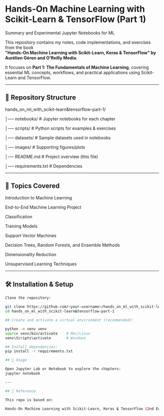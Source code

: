 # Hands-On Machine Learning with Scikit-Learn & TensorFlow (Part 1)
Summary and Experimental Jupyter Notebooks for ML

This repository contains my notes, code implementations, and exercises from the book  
**"Hands-On Machine Learning with Scikit-Learn, Keras & TensorFlow" by Aurélien Géron  and O’Reilly Media**.  

It focuses on **Part 1: The Fundamentals of Machine Learning**, covering essential ML concepts, workflows, and practical applications using Scikit-Learn and TensorFlow.

---

## 📂 Repository Structure

hands_on_ml_with_scikit-learn&tensorflow-part-1/

│── notebooks/ # Jupyter notebooks for each chapter

│── scripts/ # Python scripts for examples & exercises

│── datasets/ # Sample datasets used in notebooks

│── images/ # Supporting figures/plots

│── README.md # Project overview (this file)

│── requirements.txt # Dependencies

---

## 🚀 Topics Covered

Introduction to Machine Learning

End-to-End Machine Learning Project

Classification

Training Models

Support Vector Machines

Decision Trees, Random Forests, and Ensemble Methods

Dimensionality Reduction

Unsupervised Learning Techniques

---

## 🛠️ Installation & Setup
```bash
Clone the repository:

git clone https://github.com/<your-username>/hands_on_ml_with_scikit-learn&tensorflow-part-1.git
cd hands_on_ml_with_scikit-learn&tensorflow-part-1

## Create and activate a virtual environment (recommended):

python -m venv venv
source venv/bin/activate    # Mac/Linux
venv\Scripts\activate       # Windows

## Install dependencies:
pip install -r requirements.txt

## 📓 Usage

Open Jupyter Lab or Notebook to explore the chapters:
jupyter notebook

---

## 📖 Reference

This repo is based on:

Hands-On Machine Learning with Scikit-Learn, Keras & TensorFlow (2nd Edition) by Aurélien Géron and O’Reilly Media.
